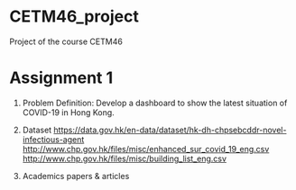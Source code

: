 # CETM46_project
Project of the course CETM46

Assignment 1
=============

1. Problem Definition:
Develop a dashboard to show the latest situation of COVID-19 in Hong Kong.

2. Dataset
https://data.gov.hk/en-data/dataset/hk-dh-chpsebcddr-novel-infectious-agent
http://www.chp.gov.hk/files/misc/enhanced_sur_covid_19_eng.csv
http://www.chp.gov.hk/files/misc/building_list_eng.csv


3. Academics papers & articles
